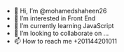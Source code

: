 - 👋 Hi, I’m @mohamedshaheen26
- 👀 I’m interested in Front End
- 🌱 I’m currently learning JavaScript
- 💞️ I’m looking to collaborate on ...
- 📫 How to reach me +201144201011

<!---
mohamedshaheen26/mohamedshaheen26 is a ✨ special ✨ repository because its `README.md` (this file) appears on your GitHub profile.
You can click the Preview link to take a look at your changes.
--->
